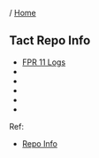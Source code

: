 / [Home](index.md)

## Tact Repo Info

  * [FPR 11 Logs](https://github.com/tactlabs/fpr11-logs)
  * []()
  * []()
  * []()
  * []()
  * []()



Ref:
* [Repo Info](https://github.com/rajacsp/tact_txts/blob/main/repo-info.txt)


